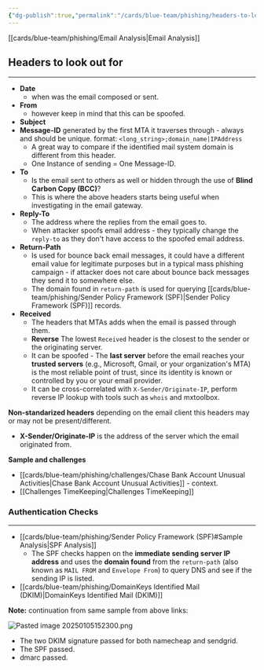 ```yaml
---
{"dg-publish":true,"permalink":"/cards/blue-team/phishing/headers-to-look-out-for/"}
---
```


[[cards/blue-team/phishing/Email Analysis\|Email Analysis]]
## Headers to look out for
---
- **Date** 
	- when was the email composed or sent.
- **From** 
	- however keep in mind that this can be spoofed.
- **Subject**
- **Message-ID** generated by the first MTA it traverses through - always and should be unique. format: `<long_string>;domain_name|IPAddress`
	- A great way to compare if the identified mail system domain is different from this header.
	- One Instance of sending = One Message-ID.
- **To** 
	- Is the email sent to others as well or hidden through the use of **Blind Carbon Copy (BCC)**?
	- This is where the above headers starts being useful when investigating in the email gateway.
- **Reply-To** 
	- The address where the replies from the email goes to.
	-  When attacker spoofs email address - they typically change the `reply-to` as they don't have access to the spoofed email address. 
- **Return-Path**
	- Is used for bounce back email messages, it could have a different email value for legitimate purposes but in a typical mass phishing campaign - if attacker does not care about bounce back messages they send it to somewhere else.
	- The domain found in `return-path` is used for querying [[cards/blue-team/phishing/Sender Policy Framework (SPF)\|Sender Policy Framework (SPF)]] records.
- **Received** 
	- The headers that MTAs adds when the email is passed through them.
	- **Reverse** The lowest `Received` header is the closest to the sender or the originating server.
	- It can be spoofed - The **last server** before the email reaches your **trusted servers** (e.g., Microsoft, Gmail, or your organization's MTA) is the most reliable point of trust, since its identity is known or controlled by you or your email provider.
	- It can be cross-correlated with `X-Sender/Originate-IP`, perform reverse IP lookup with tools such as `whois` and mxtoolbox.

**Non-standarized headers** depending on the email client this headers may or may not be present/different.
- **X-Sender/Originate-IP** is the address of the server which the email originated from.

**Sample and challenges**
- [[cards/blue-team/phishing/challenges/Chase Bank Account Unusual Activities\|Chase Bank Account Unusual Activities]] - context.
- [[Challenges TimeKeeping\|Challenges TimeKeeping]]
### Authentication Checks
---
- [[cards/blue-team/phishing/Sender Policy Framework (SPF)#Sample Analysis\|SPF Analysis]] 
	- The SPF checks happen on the **immediate sending server IP address** and uses the **domain found** from the `return-path` (also known as `MAIL FROM` and `Envelope From`) to query DNS and see if the sending IP is listed.
- [[cards/blue-team/phishing/DomainKeys Identified Mail (DKIM)\|DomainKeys Identified Mail (DKIM)]] 

**Note:** continuation from same sample from above links:

![Pasted image 20250105152300.png](/img/user/cards/blue-team/phishing/images/Pasted%20image%2020250105152300.png)
- The two DKIM signature passed for both namecheap and sendgrid.
- The SPF passed.
- dmarc passed.